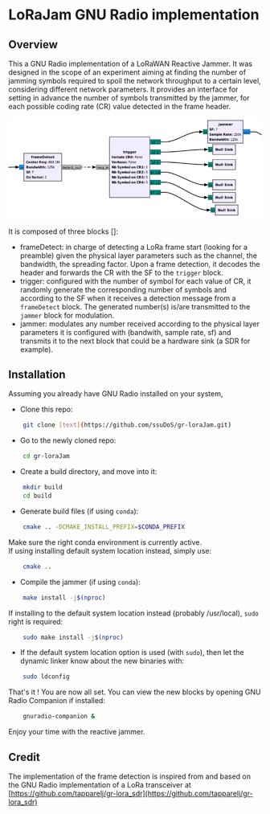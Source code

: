 # LoRaJam GNU Radio implementation

## Overview

This a GNU Radio implementation of a LoRaWAN Reactive Jammer. It was designed in the scope of an experiment aiming at finding the number of jamming symbols required to spoil the network throughput to a certain level, considering different network parameters.
It provides an interface for setting in advance the number of symbols transmitted by the jammer, for each possible coding rate (CR) value detected in the frame header.

![Jammer blocks flowgraph](images/loraJam-gnuradio.png)

It is composed of three blocks []:

- frameDetect: in charge of detecting a LoRa frame start (looking for a preamble) given the physical layer parameters such as the channel, the bandwidth, the spreading factor. Upon a frame detection, it decodes the header and forwards the CR with the SF to the `trigger` block.
- trigger: configured with the number of symbol for each value of CR, it randomly generate the corresponding number of symbols and according to the SF when it receives a detection message from a `frameDetect` block. The generated number(s) is/are transmitted to the `jammer` block for modulation.
- jammer: modulates any number received according to the physical layer parameters it is configured with (bandwith, sample rate, sf) and transmits it to the next block that could be a hardware sink (a SDR for example).


## Installation
Assuming you already have GNU Radio installed on your system,

- Clone this repo:
```bash 
    git clone [text](https://github.com/ssuDoS/gr-loraJam.git)
```

- Go to the newly cloned repo:
```bash
    cd gr-loraJam
```

- Create a build directory, and move into it:
```bash
    mkdir build
    cd build
```

- Generate build files (if using `conda`):
```bash
    cmake .. -DCMAKE_INSTALL_PREFIX=$CONDA_PREFIX
```
Make sure the right conda environment is currently active.  
If using installing default system location instead, simply use:
```bash
    cmake ..
```

- Compile the jammer (if using `conda`):
```bash
    make install -j$(nproc)
```
If installing to the default system location instead (probably /usr/local), `sudo` right is required:
```bash
    sudo make install -j$(nproc)
```

- If the default system location option is used (with `sudo`), then let the dynamic linker know about the new binaries with:
```bash
    sudo ldconfig
```

That's it ! You are now all set. You can view the new blocks by opening GNU Radio Companion if installed:
```bash
    gnuradio-companion &
```

Enjoy your time with the reactive jammer.


## Credit

The implementation of the frame detection is inspired from and based on the GNU Radio implementation of a LoRa transceiver at [https://github.com/tapparelj/gr-lora_sdr](https://github.com/tapparelj/gr-lora_sdr) 
